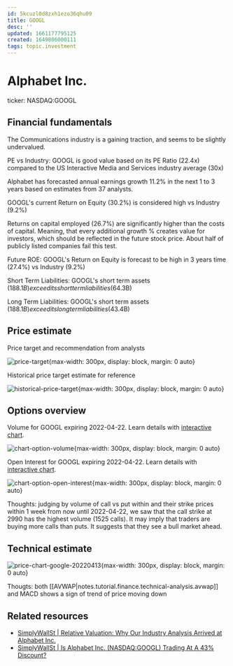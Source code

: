 ```yaml
---
id: 5kcuzl0d8zxh1ezo36qhu09
title: GOOGL
desc: ''
updated: 1661177795125
created: 1649806000111
tags: topic.investment
---
```

# Alphabet Inc.

ticker: NASDAQ:GOOGL

## Financial fundamentals

The Communications industry is a gaining traction, and seems to be slightly undervalued.

PE vs Industry: GOOGL is good value based on its PE Ratio (22.4x) compared to the US Interactive Media and Services industry average (30x)

Alphabet has forecasted annual earnings growth 11.2% in the next 1 to 3 years based on estimates from 37 analysts.

GOOGL's current Return on Equity (30.2%) is considered high vs Industry (9.2%)

Returns on capital employed (26.7%) are significantly higher than the costs of capital. Meaning, that every additional growth % creates value for investors, which should be reflected in the future stock price. About half of publicly listed companies fail this test.

Future ROE: GOOGL's Return on Equity is forecast to be high in 3 years time (27.4%) vs Industry (9.2%)

Short Term Liabilities: GOOGL's short term assets ($188.1B) exceed its short term liabilities ($64.3B)

Long Term Liabilities: GOOGL's short term assets ($188.1B) exceed its long term liabilities ($43.4B)

## Price estimate

Price target and recommendation from analysts

![price-target](https://ik.imagekit.io/casa/h7b-dendron/koyfin_20220413_014314967_coiAd0e4b.jpg?ik-sdk-version=javascript-1.4.3&updatedAt=1649807163457){max-width: 300px, display: block, margin: 0 auto}

Historical price target estimate for reference

![historical-price-target](https://ik.imagekit.io/casa/h7b-dendron/koyfin_20220413_014314966_5qDqRyC_l.png?ik-sdk-version=javascript-1.4.3&updatedAt=1649807163956){max-width: 300px, display: block, margin: 0 auto}

## Options overview

Volume for GOOGL expiring 2022-04-22. Learn details with [interactive chart](https://plt.tehcoderer.com/opt_vol_8cc65d3ebac211ecac0ceb61fbe2b8f5.html).

![chart-option-volume](https://media.discordapp.net/attachments/943940632148340796/963599975810469898/opt_vol_8df168cabac211ecac0ceb61fbe2b8f5.png?width=1005&height=670){max-width: 300px, display: block, margin: 0 auto}

Open Interest for GOOGL expiring 2022-04-22. Learn details with [interactive chart](https://plt.tehcoderer.com/opt_oi_e5df2a02bac411ecac0ceb61fbe2b8f5.html).

![chart-option-open-interest](https://media.discordapp.net/attachments/943940632148340796/963604209540952135/opt_oi_e5df2a03bac411ecac0ceb61fbe2b8f5.png?width=1005&height=670){max-width: 300px, display: block, margin: 0 auto}

Thoughts: judging by volume of call vs put within and their strike prices within 1 week from now until 2022-04-22, we saw that the call strike at 2990 has the highest volume (1525 calls). It may imply that traders are buying more calls than puts. It suggests that they see a bull market ahead.

## Technical estimate

![price-chart-google-20220413](https://ik.imagekit.io/casa/h7b-dendron/tradylitics_2022-04-13_181758_hpbDvvxx7.jpg?ik-sdk-version=javascript-1.4.3&updatedAt=1649866714242){max-width: 300px, display: block, margin: 0 auto}

Thougts: both [[AVWAP|notes.tutorial.finance.technical-analysis.avwap]] and MACD shows a sign of trend of price moving down

## Related resources

- [SimplyWallSt | Relative Valuation: Why Our Industry Analysis Arrived at Alphabet Inc.](https://simplywall.st/stocks/us/media/nasdaq-googl/alphabet/news/relative-valuation-why-our-industry-analysis-arrived-at-alph)
- [SimplyWallSt | Is Alphabet Inc. (NASDAQ:GOOGL) Trading At A 43% Discount?](https://simplywall.st/stocks/us/media/nasdaq-googl/alphabet/news/is-alphabet-inc-nasdaqgoogl-trading-at-a-43-discount)
